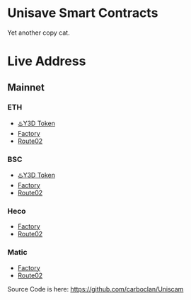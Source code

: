 # Unisave Smart Contracts
Yet another copy cat.

# Live Address
## Mainnet

### ETH
- [♨️Y3D Token](https://etherscan.io/address/0xc7fd9ae2cf8542d71186877e21107e1f3a0b55ef#code)
- [Factory](https://etherscan.io/address/0x32ce36f6ea8d97f9fc19aab83b9c6d2f52d74470#code)
- [Route02](https://etherscan.io/address/0x039b5818e51dfec86c1d56a4668787af0ed1c068#code)

### BSC
- [♨️Y3D Token](https://etherscan.io/address/0x12e2fcfa079fc23ae82ab82707b402410321103f#code)
- [Factory](https://bscscan.com/address/0x32ce36f6ea8d97f9fc19aab83b9c6d2f52d74470#code)
- [Route02](https://bscscan.com/address/0x039B5818e51dfEC86c1D56A4668787AF0Ed1c068#code)

### Heco
- [Factory](https://scan.hecochain.com/address/0x32ce36f6ea8d97f9fc19aab83b9c6d2f52d74470#code)
- [Route02](https://scan.hecochain.com/address/0x039B5818e51dfEC86c1D56A4668787AF0Ed1c068#code)

### Matic
- [Factory](https://explorer-mainnet.maticvigil.com/address/0x32ce36f6ea8d97f9fc19aab83b9c6d2f52d74470#code)
- [Route02](https://explorer-mainnet.maticvigil.com/address/0x039B5818e51dfEC86c1D56A4668787AF0Ed1c068#code)

Source Code is here: https://github.com/carboclan/Uniscam
